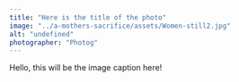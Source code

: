 ```yaml
---
title: "Here is the title of the photo"
image: "../a-mothers-sacrifice/assets/Women-still2.jpg"
alt: "undefined"
photographer: "Photog"
---
```


Hello, this will be the image caption here!